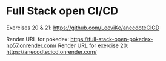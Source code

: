 # Full Stack open CI/CD

Exercises 20 & 21: https://github.com/LeeviKe/anecdoteCICD

Render URL for pokedex: https://full-stack-open-pokedex-np57.onrender.com/
Render URL for exercise 20: https://anecodtecicd.onrender.com/
